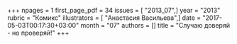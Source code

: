 +++
npages = 1
first_page_pdf = 34
issues = [ "2013_07",]
year = "2013"
rubric = "Комикс"
illustrators = [ "Анастасия Васильева",]
date = "2017-05-03T00:17:30+03:00"
month = "07"
authors = []
title = "Случаю доверяй - но проверяй!"
+++
